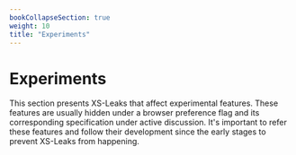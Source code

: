 ```yaml
---
bookCollapseSection: true
weight: 10
title: "Experiments"
---
```


# Experiments

This section presents XS-Leaks that affect experimental features. These features are usually hidden under a browser preference flag and its corresponding specification under active discussion. It's important to refer these features and follow their development since the early stages to prevent XS-Leaks from happening.
